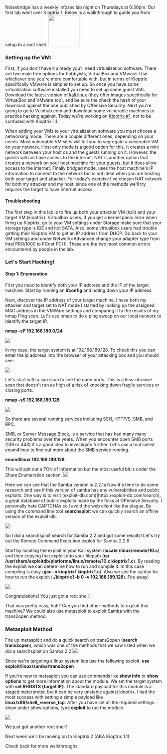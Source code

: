 
Noisebridge has a weekly infosec lab night on Thursdays at 6:30pm. Our first lab went over Kioptrix 1. Below is a walkthrough to guide you from setup to a root shell. 
<img src="/images/Noisebridge-logo.png" width="100px">

### Setting up the VM: 

First, if you don't have it already you'll need virtualization software. There are two main free options for hobbyists, VirtualBox and VMware. Use whichever one you're more comfortable with, but in terms of Kioptrix specifically VMware is simpler to set up. So once you have some virtualization software installed you need to set up some guest VMs. Download the latest version of [kali linux](https://www.offensive-security.com/kali-linux-vmware-virtualbox-image-download/) (they offer images specifically for VirtualBox and VMware too), and be sure the check the hash of your download against the one published by Offensive Security. Next you're going to go to Vulnhub.com and download some vulnerable machines to practice hacking against. Today we're working on [Kioptrix #1](https://www.vulnhub.com/entry/kioptrix-level-1-1,22/), not to be confused with Kioptrix 1.1. 

When adding your VMs to your virtualization software you must choose a networking mode. There are a couple different ones, depending on your needs. Most vulnerable VM sites will tell you to segregate a vulnerable VM on your network. Host only mode is a good option for this. It creates a mini network between your host os and the guests running on it. However, the guests will not have access to the internet. NAT is another option that creates a network on your host machine for your guests, but it does allow access to the internet. Finally bridged mode, uses the host machine's IP information to connect to the network but is not ideal when you are hosting both your target and attacker. For today's exercise I've chosen NAT network for both my attacker and my host, since one of the methods we'll try requires the target to have internet access. 

#### Troubleshooting

The first step in this lab is to fire up both your attacker VM (kali) and your target VM (kioptrix). Virtualbox users, if you get a kernel panic error when firing up Kioptrix, go to your VM settings under Storage make sure that your storage type is IDE and not SATA. Also, some virtualbox users had trouble getting their Kioptrix VM to get an IP address from DHCP. Go back to your VM settings and under Network>Advanced change your adapter type from Intel PRO/1000 to PCnet PCI II. These are the two most common errors encountered by people in the lab.

### Let's Start Hacking!

#### Step 1: Enumeration

First you need to identify both your IP address and the IP of the target machine. Start by running an **ifconfig** and noting down your IP address. 

Next, discover the IP address of your target machine. I have both my attacker and target set to NAT mode I started by looking up the assigned MAC address in the VMWare settings and comparing it to the results of my nmap Ping scan.
Let's use nmap to do a ping sweep on our local network to identify the target IP.

**nmap -sP 192.168.189.0/24**

![](/images/kioptrix1/kioptrix1-1.png)

In my case, the target system is at 192.168.189.128. To check this you can enter the ip address into the browser of your attacking box and you should see: 

![](/images/kioptrix1/kioptrix1-2.png)


Let's start with a syn scan to see the open ports. This is a less intrusive scan that doesn't run as high of a risk of knocking down fragile services or closing ports.

**nmap -sS 192.168.189.128**

![](/images/kioptrix1/kioptrix1-3.png)

So there are several running services including SSH, HTTP/S, SMB, and RPC. 

SMB, or Server Message Block, is a service that has had many many security problems over the years. When you encounter open SMB ports (139 or 443) it's a good idea to investigate further. Let's use a tool called enum4linux to find out more about the SMB service running.

**enum4linux 192.168.189.128**

This will spit out a TON of information but the most useful bit is under the Share Enumeration section.
![](/images/kioptrix1/kioptrix1-5.png)

Here we can see that the Samba version is 2.2.1a
Now it's time to do some research and see if this version of samba has any vulnerabilities and public exploits. One way is to visit (exploit-db.com)[https:/exploit-db.com/search], a great database of public exploits made by the folks at Offensive Security. I personally hate CAPTCHAs so I avoid the web client like the plague. By using the command line tool **searchsploit** we can quickly search an offline version of the exploit-db.

![](/images/kioptrix1/kioptrix1-6.png)

So I did a searchsploit search for Samba 2.2 and got some results! Let's try out the Remote Command Execution exploit for Samba 2.2.8

Start by locating the exploit in your Kali system (**locate /linux/remote/10.c**) and then copying that exploit into your filepath (**cp /usr/share/exploitdb/platforms/linux/remote/10.c kioptrix1.c**). By reading the exploit we can determine how to run and compile it. In this case compiling is easy (**gcc -o kioptrix1 kioptrix1.c**). Also we see the syntax for how to run the exploit (**./kioptrix1 -b 0 -v 192.168.189.128**). Fire away!

![](/images/kioptrix1/kioptrix1-7.png)

Congratulations! You just got a root shell.

That was pretty easy, huh? Can you find other methods to exploit this machine? We could also use metasploit to exploit Samba with the trans2open method.

### Metasploit Method

Fire up metasploit and do a quick search on trans2open (**search trans2open**), which was one of the methods that we saw listed when we did a searchsploit on Samba 2.2
![](/images/kioptrix/kioptrix1-8.png)

Since we're targeting a linux system lets use the following exploit.
**use exploit/linux/samba/trans2open**

If you're new to metasploit you can use commands like **show info** or **show options** to get more information about the module. We set the target system with **set RHOSTS {target IP}**. The standard payload for this module is a staged meterpreter, but it can be very unstable against kioptrix. I had the most success with setting a simple payload like **linux/x86/shell_reverse_tcp**. After you have set all the required settings show under show options, type **exploit** to run the module.

![](/images/kioptrix1/kioptrix1-9.png)

We just got another root shell!

Next week we'll be moving on to Kioptrix 2 (AKA Kioptrix 1.1).

Check back for more walkthroughs.






